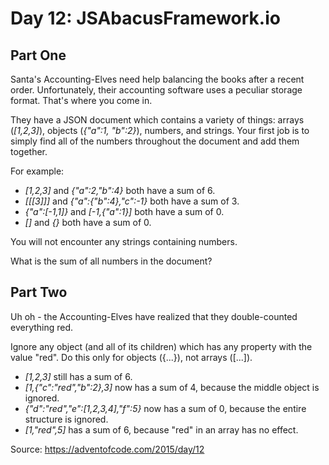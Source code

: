 # Day 12: JSAbacusFramework.io

## Part One

Santa's Accounting-Elves need help balancing the books after a recent order. Unfortunately, their accounting software uses a peculiar storage format. That's where you come in.

They have a JSON document which contains a variety of things: arrays (_[1,2,3]_), objects (_{"a":1, "b":2}_), numbers, and strings. Your first job is to simply find all of the numbers throughout the document and add them together.

For example:

-   _[1,2,3]_ and _{"a":2,"b":4}_ both have a sum of 6.
-   _[[[3]]]_ and _{"a":{"b":4},"c":-1}_ both have a sum of 3.
-   _{"a":[-1,1]}_ and _[-1,{"a":1}]_ both have a sum of 0.
-   _[]_ and _{}_ both have a sum of 0.

You will not encounter any strings containing numbers.

What is the sum of all numbers in the document?

## Part Two

Uh oh - the Accounting-Elves have realized that they double-counted everything red.

Ignore any object (and all of its children) which has any property with the value "red". Do this only for objects ({...}), not arrays ([...]).

-   _[1,2,3]_ still has a sum of 6.
-   _[1,{"c":"red","b":2},3]_ now has a sum of 4, because the middle object is ignored.
-   _{"d":"red","e":[1,2,3,4],"f":5}_ now has a sum of 0, because the entire structure is ignored.
-   _[1,"red",5]_ has a sum of 6, because "red" in an array has no effect.

Source: https://adventofcode.com/2015/day/12
